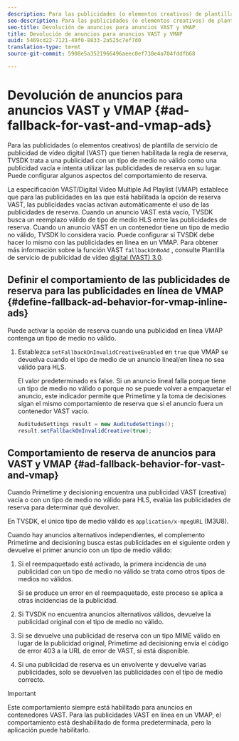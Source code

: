 ```yaml
---
description: Para las publicidades (o elementos creativos) de plantilla de servicio de publicidad de vídeo digital (VAST) que tienen habilitada la regla de reserva, TVSDK trata a una publicidad con un tipo de medio no válido como una publicidad vacía e intenta utilizar las publicidades de reserva en su lugar. Puede configurar algunos aspectos del comportamiento de reserva.
seo-description: Para las publicidades (o elementos creativos) de plantilla de servicio de publicidad de vídeo digital (VAST) que tienen habilitada la regla de reserva, TVSDK trata a una publicidad con un tipo de medio no válido como una publicidad vacía e intenta utilizar las publicidades de reserva en su lugar. Puede configurar algunos aspectos del comportamiento de reserva.
seo-title: Devolución de anuncios para anuncios VAST y VMAP
title: Devolución de anuncios para anuncios VAST y VMAP
uuid: 5469cd22-7121-49f0-8833-2a525c7ef7d0
translation-type: tm+mt
source-git-commit: 5908e5a3521966496aeec0ef730e4a704fddfb68

---
```



# Devolución de anuncios para anuncios VAST y VMAP {#ad-fallback-for-vast-and-vmap-ads}

Para las publicidades (o elementos creativos) de plantilla de servicio de publicidad de vídeo digital (VAST) que tienen habilitada la regla de reserva, TVSDK trata a una publicidad con un tipo de medio no válido como una publicidad vacía e intenta utilizar las publicidades de reserva en su lugar. Puede configurar algunos aspectos del comportamiento de reserva.

La especificación VAST/Digital Video Multiple Ad Playlist (VMAP) establece que para las publicidades en las que está habilitada la opción de reserva VAST, las publicidades vacías activan automáticamente el uso de las publicidades de reserva. Cuando un anuncio VAST está vacío, TVSDK busca un reemplazo válido de tipo de medio HLS entre las publicidades de reserva. Cuando un anuncio VAST en un contenedor tiene un tipo de medio no válido, TVSDK lo considera vacío. Puede configurar si TVSDK debe hacer lo mismo con las publicidades en línea en un VMAP. Para obtener más información sobre la función VAST `fallbackOnNoAd` , consulte Plantilla de servicio de publicidad de vídeo [digital (VAST) 3.0](https://www.iab.net/guidelines/508676/digitalvideo/vsuite/vast).

## Definir el comportamiento de las publicidades de reserva para las publicidades en línea de VMAP {#define-fallback-ad-behavior-for-vmap-inline-ads}

Puede activar la opción de reserva cuando una publicidad en línea VMAP contenga un tipo de medio no válido.

1. Establezca `setFallbackOnInvalidCreativeEnabled` en `true` que VMAP se devuelva cuando el tipo de medio de un anuncio lineal/en línea no sea válido para HLS.

   El valor predeterminado es false. Si un anuncio lineal falla porque tiene un tipo de medio no válido o porque no se puede volver a empaquetar el anuncio, este indicador permite que Primetime y la toma de decisiones sigan el mismo comportamiento de reserva que si el anuncio fuera un contenedor VAST vacío.

   ```java
   AuditudeSettings result = new AuditudeSettings(); 
   result.setFallbackOnInvalidCreative(true);
   ```

## Comportamiento de reserva de anuncios para VAST y VMAP {#ad-fallback-behavior-for-vast-and-vmap}

Cuando Primetime y decisioning encuentra una publicidad VAST (creativa) vacía o con un tipo de medio no válido para HLS, evalúa las publicidades de reserva para determinar qué devolver.

<!--<a id="section_9F60AF00CE9645848EAAF8C06A9E426B"></a>-->

En TVSDK, el único tipo de medio válido es `application/x-mpegURL` (M3U8).

Cuando hay anuncios alternativos independientes, el complemento Primetime and decisioning busca estas publicidades en el siguiente orden y devuelve el primer anuncio con un tipo de medio válido:

1. Si el reempaquetado está activado, la primera incidencia de una publicidad con un tipo de medio no válido se trata como otros tipos de medios no válidos.

   Si se produce un error en el reempaquetado, este proceso se aplica a otras incidencias de la publicidad.
1. Si TVSDK no encuentra anuncios alternativos válidos, devuelve la publicidad original con el tipo de medio no válido.
1. Si se devuelve una publicidad de reserva con un tipo MIME válido en lugar de la publicidad original, Primetime ad decisioning envía el código de error 403 a la URL de error de VAST, si está disponible.
1. Si una publicidad de reserva es un envolvente y devuelve varias publicidades, solo se devuelven las publicidades con el tipo de medio correcto.

>[!IMPORTANT]
>
>Este comportamiento siempre está habilitado para anuncios en contenedores VAST. Para las publicidades VAST en línea en un VMAP, el comportamiento está deshabilitado de forma predeterminada, pero la aplicación puede habilitarlo.
